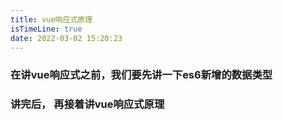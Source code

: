 ```yaml
---
title: vue响应式原理
isTimeLine: true
date: 2022-03-02 15:20:23
---
```



### 在讲vue响应式之前，我们要先讲一下es6新增的数据类型


### 讲完后， 再接着讲vue响应式原理
